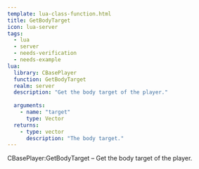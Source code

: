 ```yaml
---
template: lua-class-function.html
title: GetBodyTarget
icon: lua-server
tags:
  - lua
  - server
  - needs-verification
  - needs-example
lua:
  library: CBasePlayer
  function: GetBodyTarget
  realm: server
  description: "Get the body target of the player."
  
  arguments:
    - name: "target"
      type: Vector
  returns:
    - type: vector
      description: "The body target."
---
```


<div class="lua__search__keywords">
CBasePlayer:GetBodyTarget &#x2013; Get the body target of the player.
</div>
